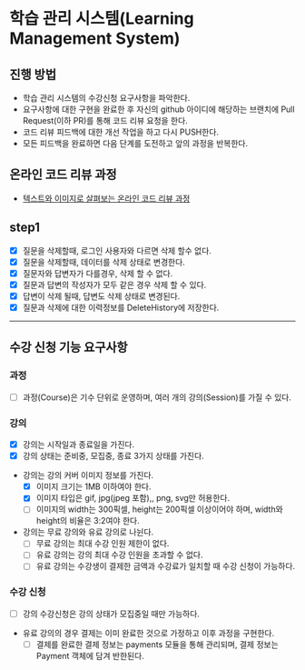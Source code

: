 # 학습 관리 시스템(Learning Management System)
## 진행 방법
* 학습 관리 시스템의 수강신청 요구사항을 파악한다.
* 요구사항에 대한 구현을 완료한 후 자신의 github 아이디에 해당하는 브랜치에 Pull Request(이하 PR)를 통해 코드 리뷰 요청을 한다.
* 코드 리뷰 피드백에 대한 개선 작업을 하고 다시 PUSH한다.
* 모든 피드백을 완료하면 다음 단계를 도전하고 앞의 과정을 반복한다.

## 온라인 코드 리뷰 과정
* [텍스트와 이미지로 살펴보는 온라인 코드 리뷰 과정](https://github.com/next-step/nextstep-docs/tree/master/codereview)

## step1
- [x] 질문을 삭제할때, 로그인 사용자와 다르면 삭제 할수 없다.
- [x] 질문을 삭제할때, 데이터를 삭제 상태로 변경한다.
- [x] 질문자와 답변자가 다를경우, 삭제 할 수 없다.
- [x] 질문과 답변의 작성자가 모두 같은 경우 삭제 할 수 있다.
- [x] 답변이 삭제 될때, 답변도 삭제 상태로 변경된다.
- [x] 질문과 삭제에 대한 이력정보를 DeleteHistory에 저장한다.

---

## 수강 신청 기능 요구사항
### 과정
- [ ] 과정(Course)은 기수 단위로 운영하며, 여러 개의 강의(Session)를 가질 수 있다.
### 강의
- [x] 강의는 시작일과 종료일을 가진다.
- [x] 강의 상태는 준비중, 모집중, 종료 3가지 상태를 가진다.
- 강의는 강의 커버 이미지 정보를 가진다.
  - [x] 이미지 크기는 1MB 이하여야 한다.
  - [x] 이미지 타입은 gif, jpg(jpeg 포함),, png, svg만 허용한다.
  - [ ] 이미지의 width는 300픽셀, height는 200픽셀 이상이어야 하며, width와 height의 비율은 3:2여야 한다.
- 강의는 무료 강의와 유료 강의로 나뉜다.
  - [ ] 무료 강의는 최대 수강 인원 제한이 없다.
  - [ ] 유료 강의는 강의 최대 수강 인원을 초과할 수 없다.
  - [ ] 유료 강의는 수강생이 결제한 금액과 수강료가 일치할 때 수강 신청이 가능하다.
### 수강 신청
- [ ] 강의 수강신청은 강의 상태가 모집중일 때만 가능하다.
- 유료 강의의 경우 결제는 이미 완료한 것으로 가정하고 이후 과정을 구현한다.
  - [ ] 결제를 완료한 결제 정보는 payments 모듈을 통해 관리되며, 결제 정보는 Payment 객체에 담겨 반한된다.
